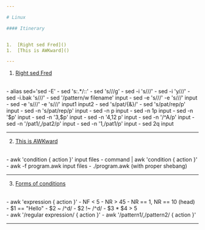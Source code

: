 ```yaml
---

# Linux

#### Itinerary


1.  [Right sed Fred]()
1.  [This is AWKward]()

---
```


1.  [Right sed Fred]()
<br>
    - alias sed='sed -E'
    - sed 's:.*/::'
    - sed 's///g'
    - sed -i 's///'
    - sed -i 'y///'
    - sed -i.bak 's///'
    - sed '/pattern/w filename' input
    - sed -e 's///' -e 's///' input
    - sed -e 's///' -e 's///' input1 input2
    - sed 's/pat/{&}/'
    - sed 's/pat/rep/p' input
    - sed -n 's/pat/rep/p' input
    - sed -n p input
    - sed -n 1p input
    - sed -n '$p' input
    - sed -n '3,$p' input
    - sed -n '4,12 p' input
    - sed -n '/^A/p' input
    - sed -n '/pat1/,/pat2/p' input
    - sed -n '1,/pat1/p' input
    - sed 2q input

---

2.  [This is AWKward]()
<br>
    - awk 'condition { action }' input files
    - command | awk 'condition { action }'
    - awk -f program.awk input files
    - ./program.awk (with proper shebang)

---

3.  [Forms of conditions]()
<br>
    - awk 'expression { action }'
        - NF < 5
        - NR > 45
        - NR == 1, NR == 10 (head)
        - $1 == "Hello"
        - $2 ~ /^d/
        - $2 !~ /^d/
        - $3 * $4 > 5
<br>
    - awk '/regular expression/  { action }'
    - awk '/pattern1/,/pattern2/ { action }'

---
